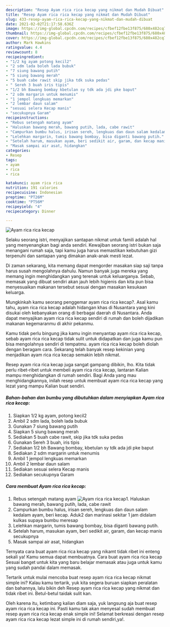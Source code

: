 ```yaml
---
description: "Resep Ayam rica rica kecap yang nikmat dan Mudah Dibuat"
title: "Resep Ayam rica rica kecap yang nikmat dan Mudah Dibuat"
slug: 433-resep-ayam-rica-rica-kecap-yang-nikmat-dan-mudah-dibuat
date: 2021-02-02T21:17:58.636Z
image: https://img-global.cpcdn.com/recipes/cfbef12fbe13f875/680x482cq70/ayam-rica-rica-kecap-foto-resep-utama.jpg
thumbnail: https://img-global.cpcdn.com/recipes/cfbef12fbe13f875/680x482cq70/ayam-rica-rica-kecap-foto-resep-utama.jpg
cover: https://img-global.cpcdn.com/recipes/cfbef12fbe13f875/680x482cq70/ayam-rica-rica-kecap-foto-resep-utama.jpg
author: Mark Hawkins
ratingvalue: 4.4
reviewcount: 8
recipeingredient:
- "1/2 kg ayam potong kecil2"
- "2 sdm lada boleh lada bubuk"
- "7 siung bawang putih"
- "5 siung bawang merah"
- "5 buah cabe rawit skip jika tdk suka pedas"
- " Sereh 3 buah iris tipis"
- "1/2 bh Bawang bombay kbetulan sy tdk ada jdi pke baput"
- "2 sdm margarin untuk menumis"
- "1 jempol lengkuas memarkan"
- "2 lembar daun salam"
- "sesuai selera Kecap manis"
- "secukupnya Garam"
recipeinstructions:
- "Rebus setengah matang ayam"
- "Haluskan bawang merah, bawang putih, lada, cabe rawit"
- "Campurkan bumbu halus, irisan sereh, lengkuas dan daun salam kedalam ayam, beri kecap. Aduk2 dan marinasi sekitar 1 jam didalam kulkas supaya bumbu meresap"
- "Lelehkan margarin, tumis bawang bombay, bisa diganti bawang putih."
- "Setelah harum, masukan ayam, beri sedikit air, garam, dan kecap manis secukupnya"
- "Masak sampai air asat, hidangkan"
categories:
- Resep
tags:
- ayam
- rica
- rica

katakunci: ayam rica rica 
nutrition: 191 calories
recipecuisine: Indonesian
preptime: "PT26M"
cooktime: "PT56M"
recipeyield: "4"
recipecategory: Dinner

---
```



![Ayam rica rica kecap](https://img-global.cpcdn.com/recipes/cfbef12fbe13f875/680x482cq70/ayam-rica-rica-kecap-foto-resep-utama.jpg)

Selaku seorang istri, menyajikan santapan nikmat untuk famili adalah hal yang menyenangkan bagi anda sendiri. Kewajiban seorang istri bukan saja menangani rumah saja, tapi kamu juga harus memastikan kebutuhan gizi terpenuhi dan santapan yang dimakan anak-anak mesti lezat.

Di zaman  sekarang, kita memang dapat mengorder masakan siap saji tanpa harus susah mengolahnya dahulu. Namun banyak juga mereka yang memang ingin menghidangkan yang terenak untuk keluarganya. Sebab, memasak yang dibuat sendiri akan jauh lebih higienis dan kita pun bisa menyesuaikan makanan tersebut sesuai dengan masakan kesukaan keluarga. 



Mungkinkah kamu seorang penggemar ayam rica rica kecap?. Asal kamu tahu, ayam rica rica kecap adalah hidangan khas di Nusantara yang kini disukai oleh kebanyakan orang di berbagai daerah di Nusantara. Anda dapat menyajikan ayam rica rica kecap sendiri di rumah dan boleh dijadikan makanan kegemaranmu di akhir pekanmu.

Kamu tidak perlu bingung jika kamu ingin menyantap ayam rica rica kecap, sebab ayam rica rica kecap tidak sulit untuk didapatkan dan juga kamu pun bisa mengolahnya sendiri di tempatmu. ayam rica rica kecap boleh diolah dengan beragam cara. Sekarang telah banyak resep kekinian yang menjadikan ayam rica rica kecap semakin lebih nikmat.

Resep ayam rica rica kecap juga sangat gampang dibikin, lho. Kita tidak perlu ribet-ribet untuk membeli ayam rica rica kecap, lantaran Kalian mampu menghidangkan di rumah sendiri. Bagi Anda yang mau menghidangkannya, inilah resep untuk membuat ayam rica rica kecap yang lezat yang mampu Kalian buat sendiri.

<!--inarticleads1-->

##### Bahan-bahan dan bumbu yang dibutuhkan dalam menyiapkan Ayam rica rica kecap:

1. Siapkan 1/2 kg ayam, potong kecil2
1. Ambil 2 sdm lada, boleh lada bubuk
1. Gunakan 7 siung bawang putih
1. Siapkan 5 siung bawang merah
1. Sediakan 5 buah cabe rawit, skip jika tdk suka pedas
1. Gunakan  Sereh 3 buah, iris tipis
1. Sediakan 1/2 bh Bawang bombay, kbetulan sy tdk ada jdi pke baput
1. Sediakan 2 sdm margarin untuk menumis
1. Ambil 1 jempol lengkuas memarkan
1. Ambil 2 lembar daun salam
1. Sediakan sesuai selera Kecap manis
1. Sediakan secukupnya Garam




<!--inarticleads2-->

##### Cara membuat Ayam rica rica kecap:

1. Rebus setengah matang ayam
<img src="https://img-global.cpcdn.com/steps/e57d0569501dcd23/160x128cq70/ayam-rica-rica-kecap-langkah-memasak-1-foto.jpg" alt="Ayam rica rica kecap">1. Haluskan bawang merah, bawang putih, lada, cabe rawit
1. Campurkan bumbu halus, irisan sereh, lengkuas dan daun salam kedalam ayam, beri kecap. Aduk2 dan marinasi sekitar 1 jam didalam kulkas supaya bumbu meresap
1. Lelehkan margarin, tumis bawang bombay, bisa diganti bawang putih.
1. Setelah harum, masukan ayam, beri sedikit air, garam, dan kecap manis secukupnya
1. Masak sampai air asat, hidangkan




Ternyata cara buat ayam rica rica kecap yang nikamt tidak ribet ini enteng sekali ya! Kamu semua dapat membuatnya. Cara buat ayam rica rica kecap Sesuai banget untuk kita yang baru belajar memasak atau juga untuk kamu yang sudah pandai dalam memasak.

Tertarik untuk mulai mencoba buat resep ayam rica rica kecap nikmat simple ini? Kalau kamu tertarik, yuk kita segera buruan siapkan peralatan dan bahannya, lalu bikin deh Resep ayam rica rica kecap yang nikmat dan tidak ribet ini. Betul-betul taidak sulit kan. 

Oleh karena itu, ketimbang kalian diam saja, yuk langsung aja buat resep ayam rica rica kecap ini. Pasti kamu tak akan menyesal sudah membuat resep ayam rica rica kecap enak simple ini! Selamat berkreasi dengan resep ayam rica rica kecap lezat simple ini di rumah sendiri,ya!.

